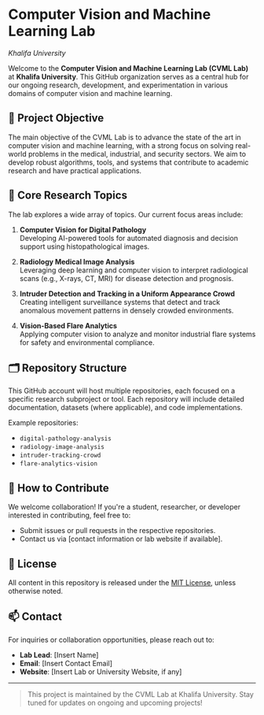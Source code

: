 # Computer Vision and Machine Learning Lab  
*Khalifa University*

Welcome to the **Computer Vision and Machine Learning Lab (CVML Lab)** at **Khalifa University**. This GitHub organization serves as a central hub for our ongoing research, development, and experimentation in various domains of computer vision and machine learning.

## 🌟 Project Objective

The main objective of the CVML Lab is to advance the state of the art in computer vision and machine learning, with a strong focus on solving real-world problems in the medical, industrial, and security sectors. We aim to develop robust algorithms, tools, and systems that contribute to academic research and have practical applications.

## 🧠 Core Research Topics

The lab explores a wide array of topics. Our current focus areas include:

1. **Computer Vision for Digital Pathology**  
   Developing AI-powered tools for automated diagnosis and decision support using histopathological images.

2. **Radiology Medical Image Analysis**  
   Leveraging deep learning and computer vision to interpret radiological scans (e.g., X-rays, CT, MRI) for disease detection and prognosis.

3. **Intruder Detection and Tracking in a Uniform Appearance Crowd**  
   Creating intelligent surveillance systems that detect and track anomalous movement patterns in densely crowded environments.

4. **Vision-Based Flare Analytics**  
   Applying computer vision to analyze and monitor industrial flare systems for safety and environmental compliance.

## 🗂 Repository Structure

This GitHub account will host multiple repositories, each focused on a specific research subproject or tool. Each repository will include detailed documentation, datasets (where applicable), and code implementations.  

Example repositories:
- `digital-pathology-analysis`
- `radiology-image-analysis`
- `intruder-tracking-crowd`
- `flare-analytics-vision`

## 📌 How to Contribute

We welcome collaboration! If you're a student, researcher, or developer interested in contributing, feel free to:
- Submit issues or pull requests in the respective repositories.
- Contact us via [contact information or lab website if available].

## 📄 License

All content in this repository is released under the [MIT License](LICENSE), unless otherwise noted.

## 📫 Contact

For inquiries or collaboration opportunities, please reach out to:

- **Lab Lead**: [Insert Name]  
- **Email**: [Insert Contact Email]  
- **Website**: [Insert Lab or University Website, if any]

---

> This project is maintained by the CVML Lab at Khalifa University. Stay tuned for updates on ongoing and upcoming projects!


